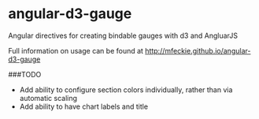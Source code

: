angular-d3-gauge
================

Angular directives for creating bindable gauges with d3 and AngluarJS

Full information on usage can be found at  http://mfeckie.github.io/angular-d3-gauge

###TODO
 * Add ability to configure section colors individually, rather than via automatic scaling
 * Add ability to have chart labels and title

